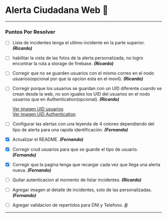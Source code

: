 # Alerta Ciudadana Web 👮

---

### Puntos Por Resolver

- [ ] Lista de incidentes tenga el ultimo incidente en la parte superior. **_(Ricardo)_**

- [ ] habilitar la vista de las fotos de la alerta personalizada, no logro encontrar la ruta a storage de firebase. **_(Ricardo)_**

- [ ] Corregir que no se guarden usuarios con el mismo correo en el nodo usuarios(opcional por que la opcion esta en el movil). **_(Ricardo)_**

- [ ] Corregir porque los usuarios se guardan con un UID diferente cuando se crean desde la web, no son iguales los UID del usuarios en el nodo usuarios que en Authentication(opcional). **_(Ricardo)_**

  [Ver imagen UID usuarios](https://i.imgur.com/Ve3ByFi.png 'Ver imagen UID usuarios')  
  [Ver imagen UID Authentication](https://i.imgur.com/HdEnZTp.png 'Ver imagen UID Authentication')

- [ ] Configurar las alertas con una leyenda de 4 colores dependiendo del tipo de alerta para una rapida identificación. **_(Fernando)_**

- [x] Actualizar el README. **_(Fernando)_**

- [x] Corregir crud usuarios para que se guarde el tipo de usuario. **_(Fernando)_**

- [x] Corregir que la pagina tenga que recargar cada vez que llega una alerta nueva. **_(Fernando)_**

- [ ] Quitar autenticacion al momento de listar incidentes. **_(Ricardo)_**

- [ ] Agregar imagen al detalle de incidentes, solo de las personalizadas. **_(Fernando)_**

- [ ] Agregar validacion de repertidos para DNI y Telefono. **_()_**

---
